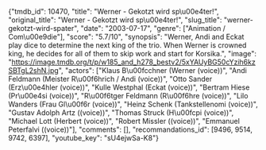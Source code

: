 {"tmdb_id": 10470, "title": "Werner - Gekotzt wird sp\u00e4ter!", "original_title": "Werner - Gekotzt wird sp\u00e4ter!", "slug_title": "werner-gekotzt-wird-spater", "date": "2003-07-17", "genre": ["Animation / Com\u00e9die"], "score": "5.7/10", "synopsis": "Werner, Andi and Eckat play dice to determine the next king of the trio. When Werner is crowned king, he decides for all of them to skip work and start for Korsika.", "image": "https://image.tmdb.org/t/p/w185_and_h278_bestv2/5xYAUyBG50cYzih6kzSBTgL2shN.jpg", "actors": ["Klaus B\u00fcchner (Werner (voice))", "Andi Feldmann (Meister R\u00f6hrich / Andi (voice))", "Otto Sander (Erz\u00e4hler (voice))", "Kulle Westphal (Eckat (voice))", "Bertram Hiese (Pr\u00e4si (voice))", "R\u00f6tger Feldmann (R\u00f6hre (voice))", "Lilo Wanders (Frau Gl\u00f6r (voice))", "Heinz Schenk (Tankstellenomi (voice))", "Gustav Adolph Artz ((voice))", "Thomas Struck (H\u00fcpi (voice))", "Michael Lott (Herbert (voice))", "Robert Missler ((voice))", "Emmanuel Peterfalvi ((voice))"], "comments": [], "recommandations_id": [9496, 9514, 9742, 6397], "youtube_key": "sU4ejwSa-K8"}